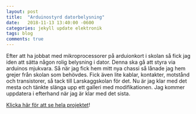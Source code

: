```yaml
---
layout: post
title:  "Arduinostyrd datorbelysning"
date:   2018-11-13 13:40:00 -0600
categories: jekyll update elektronik
tags: blog
comments: true
---
```


Efter att ha jobbat med mikroprocessorer på arduionkort i skolan så fick jag iden att sätta någon rolig belysning i dator. Denna ska gå att styra via arduinos mjukvara. Så när jag fick hem mitt nya chassi så lånade jag hem grejer från skolan som behövdes. Fick även lite kablar, kontakter, motstånd och transistorer, så tack till Larskaggskolan för det. Nu är jag klar med det mesta och tänkte slänga upp ett galleri med modifikationen. Jag kommer uppdatera i efterhand när jag är klar med det sista.

[Klicka här för att se hela projektet]!

[Klicka här för att se hela projektet]: https://www.sweclockers.com/galleri/13007-arduinostyrd-datorbelysning
